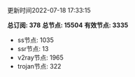 更新时间2022-07-18 17:33:15

**总订阅: 378**
**总节点: 15504**
**有效节点: 3335**
- ss节点: 1035
- ssr节点: 13
- v2ray节点: 1965
- trojan节点: 322
